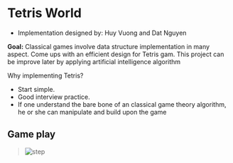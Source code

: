 # Tetris World
- Implementation designed by: Huy Vuong and Dat Nguyen

**Goal:** Classical games involve data structure implementation in many aspect. Come ups with an efficient design for Tetris gam. This project can be improve later by applying artificial intelligence algorithm

Why implementing Tetris?
- Start simple.
- Good interview practice.
- If one understand the bare bone of an classical game theory algorithm, he or she can manipulate and build upon the game


## Game play 
> ![step](https://user-images.githubusercontent.com/35666615/50265635-15865f80-03e6-11e9-8d99-72f96cbd73b6.jpg)
